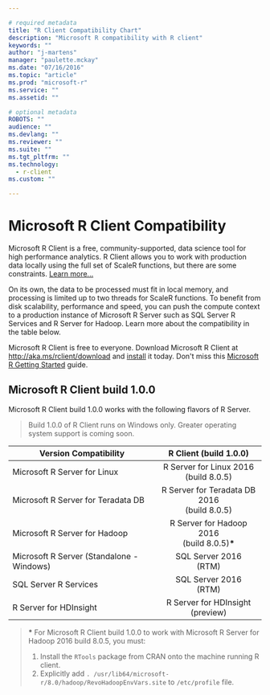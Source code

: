 ```yaml
---

# required metadata
title: "R Client Compatibility Chart"
description: "Microsoft R compatibility with R client"
keywords: ""
author: "j-martens"
manager: "paulette.mckay"
ms.date: "07/16/2016"
ms.topic: "article"
ms.prod: "microsoft-r"
ms.service: ""
ms.assetid: ""

# optional metadata
ROBOTS: ""
audience: ""
ms.devlang: ""
ms.reviewer: ""
ms.suite: ""
ms.tgt_pltfrm: ""
ms.technology: 
  - r-client
ms.custom: ""

---
```


# Microsoft R Client Compatibility

Microsoft R Client is a free, community-supported, data science tool for high performance analytics.  R Client allows you to work with production data locally using the full set of ScaleR functions, but there are some constraints.  [Learn more...](microsoft-r-getting-started.md#mrc)

On its own, the data to be processed must fit in local memory, and processing is limited up to two threads for ScaleR functions. To benefit from disk scalability, performance and speed, you can push the compute context to a production instance of Microsoft R Server such as SQL Server R Services and R Server for Hadoop. Learn more about the compatibility in the table below.

Microsoft R Client is free to everyone. Download Microsoft R Client at http://aka.ms/rclient/download and [install](install-r-client-windows.md) it today. Don't miss this [Microsoft R Getting Started](microsoft-r-getting-started.md) guide.

## Microsoft R Client build 1.0.0

Microsoft R Client build 1.0.0 works with the following flavors of R Server. 

> Build 1.0.0 of R Client runs on Windows only. Greater operating system support is coming soon.

|Version Compatibility   |R Client (build 1.0.0)|
|-----------|:--------------------------:|
|Microsoft R Server for Linux|R Server for Linux 2016<br>(build 8.0.5)|
|Microsoft R Server for Teradata DB|R Server for Teradata DB 2016<br>(build 8.0.5)|
|Microsoft R Server for Hadoop|R Server for Hadoop 2016<br>(build 8.0.5)<b>*</b> |
|Microsoft R Server (Standalone - Windows)|SQL Server 2016<br>(RTM)|
|SQL Server R Services|SQL Server 2016<br>(RTM)|
|R Server for HDInsight|R Server for HDInsight<br>(preview)|

><b>*</b> For Microsoft R Client build 1.0.0 to work with Microsoft R Server for Hadoop 2016 build 8.0.5, you must:
>1. Install the `RTools` package from CRAN onto the machine running R client.
>1. Explicitly add `. /usr/lib64/microsoft-r/8.0/hadoop/RevoHadoopEnvVars.site` to `/etc/profile` file.
